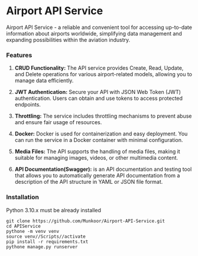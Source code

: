 # Airport API Service

Airport API Service - a reliable and convenient tool for accessing up-to-date
information about airports worldwide, simplifying data management and expanding
possibilities within the aviation industry.

### Features
1. **CRUD Functionality:** The API service provides Create, Read, Update, and Delete operations for various airport-related models, allowing you to manage data efficiently.

2. **JWT Authentication:** Secure your API with JSON Web Token (JWT) authentication. Users can obtain and use tokens to access protected endpoints.

3. **Throttling:** The service includes throttling mechanisms to prevent abuse and ensure fair usage of resources.

4. **Docker:** Docker is used for containerization and easy deployment. You can run the service in a Docker container with minimal configuration.

5. **Media Files:** The API supports the handling of media files, making it suitable for managing images, videos, or other multimedia content.

6. **API Documentation(Swagger):** is an API documentation and testing tool that allows you to automatically generate API documentation from a description of the API structure in YAML or JSON file format.



### Installation

Python 3.10.x must be already installed

```commandline
git clone https://github.com/Munkoor/Airport-API-Service.git
cd APIService
pythone -m venv venv
source venv//Scripts//activate
pip install -r requirements.txt
pythone manage.py runserver
```


